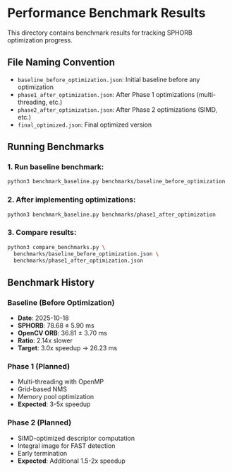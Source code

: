 # Performance Benchmark Results

This directory contains benchmark results for tracking SPHORB optimization progress.

## File Naming Convention

- `baseline_before_optimization.json`: Initial baseline before any optimization
- `phase1_after_optimization.json`: After Phase 1 optimizations (multi-threading, etc.)
- `phase2_after_optimization.json`: After Phase 2 optimizations (SIMD, etc.)
- `final_optimized.json`: Final optimized version

## Running Benchmarks

### 1. Run baseline benchmark:
```bash
python3 benchmark_baseline.py benchmarks/baseline_before_optimization
```

### 2. After implementing optimizations:
```bash
python3 benchmark_baseline.py benchmarks/phase1_after_optimization
```

### 3. Compare results:
```bash
python3 compare_benchmarks.py \
  benchmarks/baseline_before_optimization.json \
  benchmarks/phase1_after_optimization.json
```

## Benchmark History

### Baseline (Before Optimization)
- **Date**: 2025-10-18
- **SPHORB**: 78.68 ± 5.90 ms
- **OpenCV ORB**: 36.81 ± 3.70 ms
- **Ratio**: 2.14x slower
- **Target**: 3.0x speedup → 26.23 ms

### Phase 1 (Planned)
- Multi-threading with OpenMP
- Grid-based NMS
- Memory pool optimization
- **Expected**: 3-5x speedup

### Phase 2 (Planned)
- SIMD-optimized descriptor computation
- Integral image for FAST detection
- Early termination
- **Expected**: Additional 1.5-2x speedup
